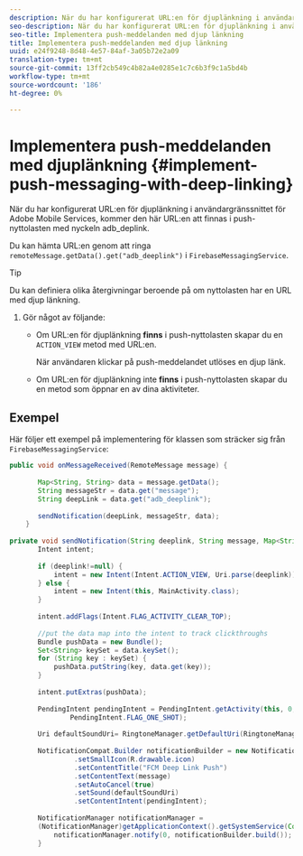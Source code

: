 ```yaml
---
description: När du har konfigurerat URL:en för djuplänkning i användargränssnittet för Adobe Mobile Services, kommer den här URL:en att finnas i push-nyttolasten med nyckeln adb_deplink.
seo-description: När du har konfigurerat URL:en för djuplänkning i användargränssnittet för Adobe Mobile Services, kommer den här URL:en att finnas i push-nyttolasten med nyckeln adb_deplink.
seo-title: Implementera push-meddelanden med djup länkning
title: Implementera push-meddelanden med djup länkning
uuid: e24f9248-8d48-4e57-84af-3a05b72e2a09
translation-type: tm+mt
source-git-commit: 13ff2cb549c4b82a4e0285e1c7c6b3f9c1a5bd4b
workflow-type: tm+mt
source-wordcount: '186'
ht-degree: 0%

---
```



# Implementera push-meddelanden med djuplänkning {#implement-push-messaging-with-deep-linking}

När du har konfigurerat URL:en för djuplänkning i användargränssnittet för Adobe Mobile Services, kommer den här URL:en att finnas i push-nyttolasten med nyckeln adb_deplink.

Du kan hämta URL:en genom att ringa `remoteMessage.getData().get("adb_deeplink")` i `FirebaseMessagingService`.

>[!TIP]
>
>Du kan definiera olika återgivningar beroende på om nyttolasten har en URL med djup länkning.

1. Gör något av följande:

   * Om URL:en för djuplänkning **finns** i push-nyttolasten skapar du en `ACTION_VIEW` metod med URL:en.

      När användaren klickar på push-meddelandet utlöses en djup länk.

   * Om URL:en för djuplänkning inte **finns** i push-nyttolasten skapar du en metod som öppnar en av dina aktiviteter.

## Exempel

Här följer ett exempel på implementering för klassen som sträcker sig från `FirebaseMessagingService`:

```java
public void onMessageReceived(RemoteMessage message) { 
 
       Map<String, String> data = message.getData(); 
       String messageStr = data.get("message"); 
       String deepLink = data.get("adb_deeplink"); 
 
       sendNotification(deepLink, messageStr, data); 
    } 
 
private void sendNotification(String deeplink, String message, Map<String, String> data) { 
       Intent intent; 
 
       if (deeplink!=null) { 
           intent = new Intent(Intent.ACTION_VIEW, Uri.parse(deeplink)); 
       } else { 
           intent = new Intent(this, MainActivity.class); 
       } 
 
       intent.addFlags(Intent.FLAG_ACTIVITY_CLEAR_TOP); 
 
       //put the data map into the intent to track clickthroughs 
       Bundle pushData = new Bundle(); 
       Set<String> keySet = data.keySet(); 
       for (String key : keySet) { 
           pushData.putString(key, data.get(key)); 
       } 
 
       intent.putExtras(pushData); 
 
       PendingIntent pendingIntent = PendingIntent.getActivity(this, 0, intent, 
               PendingIntent.FLAG_ONE_SHOT); 
 
       Uri defaultSoundUri= RingtoneManager.getDefaultUri(RingtoneManager.TYPE_NOTIFICATION); 
 
       NotificationCompat.Builder notificationBuilder = new NotificationCompat.Builder(this) 
                .setSmallIcon(R.drawable.icon) 
                .setContentTitle("FCM Deep Link Push") 
                .setContentText(message) 
                .setAutoCancel(true) 
                .setSound(defaultSoundUri) 
                .setContentIntent(pendingIntent); 
 
       NotificationManager notificationManager =  
       (NotificationManager)getApplicationContext().getSystemService(Context.NOTIFICATION_SERVICE); 
           notificationManager.notify(0, notificationBuilder.build()); 
       } 
```
